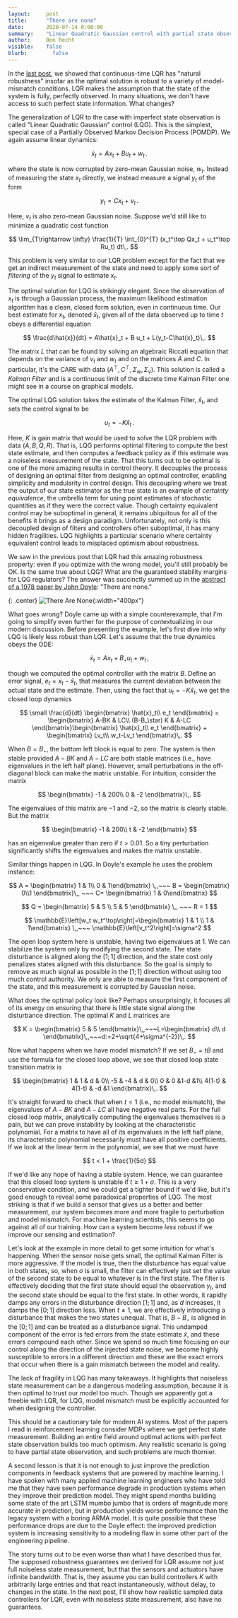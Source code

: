 ```yaml
---
layout:     post
title:      "There are none"
date:       2020-07-14 0:00:00
summary:    "Linear Quadratic Gaussian control with partial state observation has arbitrarily small gain margins. This post dives into Doyle's classic example and how it relates to machine learning."
author:     Ben Recht
visible:    false
blurb: 		  false
---
```


In the [last post](http://www.argmin.net/2020/07/08/gain-margin/), we showed that continuous-time LQR has "natural robustness" insofar as the optimal solution is robust to a variety of model-mismatch conditions. LQR makes the assumption that the state of the system is fully, perfectly observed. In many situations, we don't have access to such perfect state information. What changes?

The generalization of LQR to the case with imperfect state observation is called "Linear Quadratic Gaussian" control (LQG). This is the simplest, special case of a Partially Observed Markov Decision Process (POMDP). We again assume linear dynamics:

$$
	\dot{x}_t = Ax_t + B u_t + w_t\,.
$$

where the state is now corrupted by zero-mean Gaussian noise, $w_t$. Instead of measuring the state $x_t$ directly, we instead  measure a signal $y_t$ of the form

$$
	y_t = C x_t + v_t\,.
$$

Here, $v_t$ is also zero-mean Gaussian noise. Suppose we'd still like to minimize a quadratic cost function

$$
\lim_{T\rightarrow \infty} \frac{1}{T} \int_{0}^{T} (x_t^\top Qx_t + u_t^\top Ru_t) dt\,.
$$

This problem is very similar to our LQR problem except for the fact that we get an indirect measurement of the state and need to apply some sort of _filtering_ of the $y_t$ signal to estimate $x_t$.

The optimal solution for LQG is strikingly elegant. Since the observation of $x_t$ is through a Gaussian process, the maximum likelihood estimation algorithm has a clean, closed form solution, even in continuous time. Our best estimate for $x_t$, denoted $\hat{x}_t$, given all of the data observed up to time $t$ obeys a differential equation

$$
	\frac{d\hat{x}}{dt}  = A\hat{x}_t + B u_t + L(y_t-C\hat{x}_t)\,.
$$

The matrix $L$ that can be found by solving an algebraic Riccati equation that depends on the variance of $v_t$ and $w_t$ and on the matrices $A$ and $C$. In particular, it's the CARE with data $(A^\top,C^\top,\Sigma_w,\Sigma_v)$. This solution is called a _Kalman Filter_ and is a continuous limit of the discrete time Kalman Filter one might see in a course on graphical models.

The optimal LQG solution takes the estimate of the Kalman Filter, $\hat{x}_t$, and sets the control signal to be

$$
	u_t = -K\hat{x}_t\,.
$$

Here, $K$ is gain matrix that would be used to solve the LQR problem with data $(A,B,Q,R)$. That is, LQG performs optimal filtering to compute the best state estimate, and then computes a feedback policy as if this estimate was a noiseless measurement of the state. That this turns out to be optimal is one of the more amazing results in control theory. It decouples the process of designing an optimal filter from designing an optimal controller, enabling simplicity and modularity in control design. This decoupling where we treat the output of our state estimator as the true state is an example of _certainty equivalence_, the umbrella term for using point estimates of stochastic quantities as if they were the correct value. Though certainty equivalent control may be suboptimal in general, it remains ubiquitous for all of the benefits it brings as a design paradigm. Unfortunately, not only is this decoupled design of filters and controllers often suboptimal, it has many hidden fragilities. LQG highlights a particular scenario where certainty equivalent control leads to misplaced optimism about robustness.

We saw in the previous post that LQR had this amazing robustness property: even if you optimize with the wrong model, you'll still probably be OK. Is the same true about LQG? What are the guaranteed stability margins for LQG regulators? The answer was succinctly summed up in the [abstract of a 1978 paper by John Doyle](https://ieeexplore.ieee.org/document/1101812): "There are none."

{: .center}
![There Are None](/assets/there_are_none.png){:width="400px"}

What goes wrong? Doyle came up with a simple counterexample, that I'm going to simplify even further for the purpose of contextualizing in our modern discussion. Before presenting the example, let's first dive into _why_ LQG is likely less robust than LQR. Let's assume that the true dynamics obeys the ODE:

$$
	\dot{x}_t = Ax_t + B_\star u_t + w_t \,,
$$

though we computed the optimal controller with the matrix $B$. Define an error signal, $e_t = x_t - \hat{x}_t$, that measures the current deviation between the actual state and the estimate. Then, using the fact that $u_t = -K \hat{x}_t$, we get the closed loop dynamics

$$
\small
\frac{d}{dt} \begin{bmatrix}
		\hat{x}_t\\
		e_t
	\end{bmatrix} = \begin{bmatrix} A-BK & LC\\ (B-B_\star) K & A-LC \end{bmatrix}\begin{bmatrix}
		\hat{x}_t\\
		e_t
	\end{bmatrix} +
	\begin{bmatrix} Lv_t\\ w_t-Lv_t \end{bmatrix}\,.
$$

When $B=B_\star$, the bottom left block is equal to zero. The system is then stable provided $A-BK$ and $A-LC$ are both stable matrices (i.e., have eigenvalues in the left half plane). However, small perturbations in the off-diagonal block can make the matrix unstable. For intuition, consider the matrix

$$
 \begin{bmatrix} -1 & 200\\ 0 & -2 \end{bmatrix}\,.
$$

The eigenvalues of this matrix are $-1$ and $-2$, so the matrix is clearly stable. But the matrix

$$
 \begin{bmatrix} -1 & 200\\ t & -2 \end{bmatrix}
$$

has an eigenvalue greater than zero if $t>0.01$. So a tiny perturbation significantly shifts the eigenvalues and makes the matrix unstable.

Similar things happen in LQG. In Doyle's example he uses the problem instance:

$$
	A = \begin{bmatrix} 1 & 1\\ 0 & 1\end{bmatrix} \,,~~~ B = \begin{bmatrix} 0\\1 \end{bmatrix}\,, ~~~ C= \begin{bmatrix} 1 & 0\end{bmatrix}
$$

$$
	Q = \begin{bmatrix} 5 & 5 \\ 5 & 5 \end{bmatrix} \,, ~~~ R = 1
$$

$$
	\mathbb{E}\left[w_t w_t^\top\right]=\begin{bmatrix} 1 & 1 \\ 1 & 1\end{bmatrix} \,,~~~ \mathbb{E}\left[v_t^2\right]=\sigma^2
$$

The open loop system here is unstable, having two eigenvalues at $1$. We can stabilize the system only by modifying the second state. The state disturbance is aligned along the $[1;1]$ direction, and the state cost only penalizes states aligned with this disturbance. So the goal is simply to remove as much signal as possible in the $[1;1]$ direction without using too much control authority. We only are able to measure the first component of the state, and this measurement is corrupted by Gaussian noise.

What does the optimal policy look like? Perhaps unsurprisingly, it focuses all of its energy on ensuring that there is little state signal along the disturbance direction. The optimal $K$ and $L$ matrices are

$$
	K = \begin{bmatrix} 5 & 5 \end{bmatrix}\,,~~~L=\begin{bmatrix} d\\ d \end{bmatrix}\,,~~~d:=2+\sqrt{4+\sigma^{-2}}\,.
$$

Now what happens when we have model mismatch? If we set $B_\star=tB$ and use the formula for the closed loop above, we see that closed loop state transition matrix is

$$
\begin{bmatrix}
1 & 1 & d & 0\\
    -5 & -4  & d & 0\\
    0 & 0 &1-d &1\\
    4(1-t) & 4(1-t) & -d &1
    \end{bmatrix}\,.
$$

It's straight forward to check that when $t=1$ (i.e., no model mismatch), the eigenvalues of  $A-BK$ and $A-LC$ all have negative real parts. For the full closed loop matrix, analytically computing the eigenvalues themselves is a pain, but we can prove instability by looking at the characteristic polynomial. For a matrix to have all of its eigenvalues in the left half plane, its characteristic polynomial necessarily must have all positive coefficients. If we look at the linear term in the polynomial, we see that we must have

$$
	t < 1 + \frac{1}{5d}
$$

if we'd like any hope of having a stable system. Hence, we can guarantee that this closed loop system is unstable if $t\geq 1+\sigma$. This is a very conservative condition, and we could get a tighter bound if we'd like, but it's good enough to reveal some paradoxical properties of LQG. The most striking is that if we build a sensor that gives us a better and better measurement, our system becomes more and more fragile to perturbation and model mismatch. For machine learning scientists, this seems to go against all of our training. How can a system become _less_ robust if we improve our sensing and estimation?

Let's look at the example in more detail to get some intuition for what's happening. When the sensor noise gets small, the optimal Kalman Filter is more aggressive. If the model is true, then the disturbance has equal value in both states, so, when $\sigma$ is small, the filter can effectively just set the value of the second state to be equal to whatever is in the first state. The filter is effectively deciding that the first state should equal the observation $y_t$, and the second state should be equal to the first state. In other words, it rapidly damps any errors in the disturbance direction $[1;1]$ and, as $d$ increases, it damps the $[0;1]$ direction less. When $t \neq 1$, we are effectively introducing a disturbance that makes the two states unequal. That is, $B-B_\star$ is aligned in the $[0;1]$ and can be treated as a disturbance signal. This undamped component of the error is fed errors from the state estimate $\hat{x}$, and these errors compound each other. Since we spend so much time focusing on our control along the direction of the injected state noise, we become highly susceptible to errors in a different direction and these are the exact errors that occur when there is a gain mismatch between the model and reality.

The lack of fragility in LQG has many takeaways. It highlights that noiseless state measurement can be a dangerous modeling assumption, because it is then optimal to trust our model too much. Though we apparently got a freebie with LQR, for LQG, model mismatch must be explicitly accounted for when designing the controller.

This should be a cautionary tale for modern AI systems. Most of the papers I read in reinforcement learning consider MDPs where we get perfect state measurement. Building an entire field around optimal actions with perfect state observation builds too much optimism. Any realistic scenario is going to have partial state observation, and such problems are much thornier.

A second lesson is that it is not enough to just improve the prediction components in feedback systems that are powered by machine learning. I have spoken with many applied machine learning engineers who have told me that they have seen performance degrade in production systems when they improve their prediction model. They might spend months building some state of the art LSTM mumbo jumbo that is orders of magnitude more accurate in prediction, but in production yields worse performance than the legacy system with a boring ARMA model. It is quite possible that these performance drops are due to the Doyle effect: the improved prediction system is increasing sensitivity to a modeling flaw in some other part of the engineering pipeline.

The story turns out to be even worse than what I have described thus far. The supposed robustness guarantees we derived for LQR assume not just full noiseless state measurement, but that the sensors and actuators have infinite bandwidth. That is, they assume you can build controllers $K$ with arbitrarily large entries and that react instantaneously, without delay, to changes in the state. In the next post, I'll show how realistic sampled data controllers for LQR, even with noiseless state measurement, also have no guarantees.
